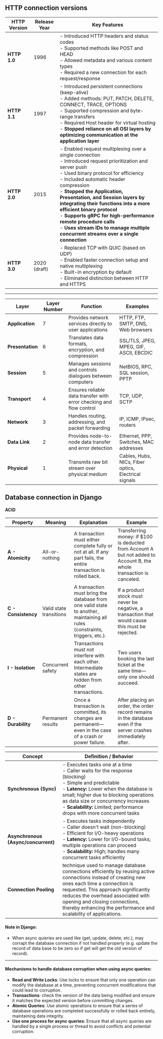 ## HTTP connection versions

| **HTTP Version** | **Release Year** | **Key Features** |
|------------------|------------------|------------------|
| **HTTP 1.0**     | 1996             | - Introduced HTTP headers and status codes<br>- Supported methods like POST and HEAD<br>- Allowed metadata and various content types<br>- Required a new connection for each request/response |
| **HTTP 1.1**     | 1997             | - Introduced persistent connections (keep-alive)<br>- Added methods: PUT, PATCH, DELETE, CONNECT, TRACE, OPTIONS<br>- Supported compression and byte-range transfers<br>- Required Host header for virtual hosting<br>- **Stopped reliance on all OSI layers by optimizing communication at the application layer** |
| **HTTP 2.0**     | 2015             | - Enabled request multiplexing over a single connection<br>- Introduced request prioritization and server push<br>- Used binary protocol for efficiency<br>- Included automatic header compression<br>- **Stopped the Application, Presentation, and Session layers by integrating their functions into a more efficient binary protocol**<br>- **Supports gRPC for high-performance remote procedure calls**<br>- **Uses stream IDs to manage multiple concurrent streams over a single connection** |
| **HTTP 3.0**     | 2020 (draft)     | - Replaced TCP with QUIC (based on UDP)<br>- Enabled faster connection setup and native multiplexing<br>- Built-in encryption by default<br>- Eliminated distinction between HTTP and HTTPS |

---

| **Layer**              | **Layer Number** | **Function**                                                                 | **Examples**                                         |
|------------------------|------------------|------------------------------------------------------------------------------|------------------------------------------------------|
| **Application**        | 7                | Provides network services directly to user applications                      | HTTP, FTP, SMTP, DNS, Web browsers                   |
| **Presentation**       | 6                | Translates data formats, encryption, and compression                         | SSL/TLS, JPEG, MPEG, GIF, ASCII, EBCDIC              |
| **Session**            | 5                | Manages sessions and controls dialogues between computers                    | NetBIOS, RPC, SQL session, PPTP                      |
| **Transport**          | 4                | Ensures reliable data transfer with error checking and flow control          | TCP, UDP, SCTP                                       |
| **Network**            | 3                | Handles routing, addressing, and packet forwarding                           | IP, ICMP, IPsec, routers                             |
| **Data Link**          | 2                | Provides node-to-node data transfer and error detection                      | Ethernet, PPP, Switches, MAC addresses               |
| **Physical**           | 1                | Transmits raw bit stream over physical medium                                | Cables, Hubs, NICs, Fiber optics, Electrical signals |

## Database connection in Django

#### ACID

| **Property** | **Meaning**         | **Explanation**                                                                 | **Example**                                                                 |
|--------------|---------------------|---------------------------------------------------------------------------------|------------------------------------------------------------------------------|
| **A - Atomicity** | All-or-nothing     | A transaction must either complete fully or not at all. If any part fails, the entire transaction is rolled back. | Transferring money: if $100 is deducted from Account A but not added to Account B, the whole transaction is canceled. |
| **C - Consistency** | Valid state transitions | A transaction must bring the database from one valid state to another, maintaining all rules (constraints, triggers, etc.). | If a product stock must never be negative, a transaction that would cause this must be rejected. |
| **I - Isolation** | Concurrent safety | Transactions must not interfere with each other. Intermediate states are hidden from other transactions. | Two users booking the last ticket at the same time—only one should succeed. |
| **D - Durability** | Permanent results | Once a transaction is committed, its changes are permanent—even in the case of a crash or power failure. | After placing an order, the order record remains in the database even if the server crashes immediately after. |

| **Concept**                          | **Definition / Behavior**                                                                                                                                                       |
|--------------------------------------|---------------------------------------------------------------------------------------------------------------------------------------------------------------------------------|
| **Synchronous (Sync)**               | - Executes tasks one at a time<br>- Caller waits for the response (blocking)<br>- Simple and predictable<br>- **Latency:** Lower when the database is small; higher due to blocking operations as data size or concurrency increases<br>- **Scalability:** Limited; performance drops with more concurrent tasks |
| **Asynchronous (Async/concurrent)**  | - Executes tasks independently<br>- Caller doesn't wait (non-blocking)<br>- Efficient for I/O-heavy operations<br>- **Latency:** Lower for I/O-bound tasks; multiple operations can proceed<br>- **Scalability:** High; handles many concurrent tasks efficiently |
| **Connection Pooling**               | technique used to manage database connections efficiently by reusing active connections instead of creating new ones each time a connection is requested. This approach significantly reduces the overhead associated with opening and closing connections, thereby enhancing the performance and scalability of applications. |

#### Note in Django:
- When async quieries are used like (get, update, delete, etc.), may corrapt the database connection if not handled properly (e.g. update the record of data base to be zero so if get will get the old version of record).

---

#### Mechanisms to handle database corruption when using async queries:
- **Read and Write Locks**: Use locks to ensure that only one operation can modify the database at a time, preventing concurrent modifications that could lead to corruption.
- **Transactions**: check the version of the data being modified and ensure it matches the expected version before committing changes.
- **Atomic Queries**: Use atomic operations to ensure that a series of database operations are completed successfully or rolled back entirely, maintaining data integrity.
- **Use one process for async queries**: Ensure that all async queries are handled by a single process or thread to avoid conflicts and potential corruption.

